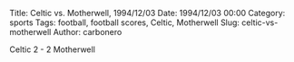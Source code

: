 Title: Celtic vs. Motherwell, 1994/12/03
Date: 1994/12/03 00:00
Category: sports
Tags: football, football scores, Celtic, Motherwell
Slug: celtic-vs-motherwell
Author: carbonero


Celtic 2 - 2 Motherwell
